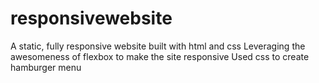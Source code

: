 # responsivewebsite
A static, fully responsive website built with html and css 
Leveraging the awesomeness of flexbox to make the site responsive
Used css to create hamburger menu
